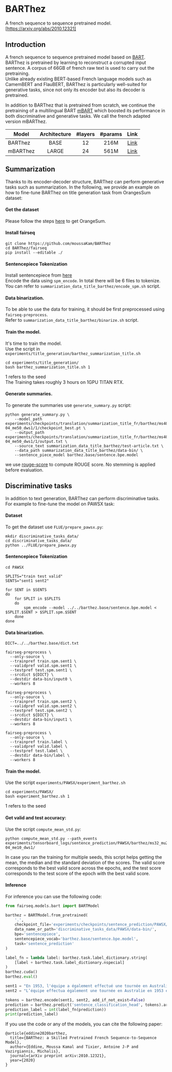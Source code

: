 # BARThez
A french sequence to sequence pretrained model. [https://arxiv.org/abs/2010.12321]

## Introduction
A french sequence to sequence pretrained model based on [BART](https://github.com/pytorch/fairseq/tree/master/examples/bart). <br>
BARThez is pretrained by learning to reconstruct a corrupted input sentence. A corpus of 66GB of french raw text is used to carry out the pretraining. <br>
Unlike already existing BERT-based French language models such as CamemBERT and FlauBERT, BARThez is particularly well-suited for generative tasks, since not only its encoder but also its decoder is pretrained. 

In addition to BARThez that is pretrained from scratch, we continue the pretraining of a multilingual BART [mBART](https://github.com/pytorch/fairseq/tree/master/examples/mbart) which boosted its performance in both discriminative and generative tasks. We call the french adapted version mBARThez.

| Model         | Architecture  | #layers | #params | Link  |
| ------------- |:-------------:| :-----:|:-----:|:-----:|
| BARThez       | BASE          | 12     | 216M  | [Link](https://www.dropbox.com/s/a1y5avgb8uh2v3s/barthez.base.zip?dl=1) |
| mBARThez      | LARGE         | 24     | 561M  |[Link](https://www.dropbox.com/s/oo9tokh09rioq0m/mbarthez.large.zip?dl=1) |

## Summarization
Thanks to its encoder-decoder structure, BARThez can perform generative tasks such as summarization. In the following, we provide an example on how to fine-tune BARThez on title generation task from OrangesSum dataset:  

#### Get the dataset
Please follow the steps [here](https://github.com/moussaKam/OrangeSum) to get OrangeSum. 

#### Install fairseq
```
git clone https://github.com/moussaKam/BARThez
cd BARThez/fairseq
pip install --editable ./
```

#### Sentencepiece Tokenization
Install sentencepiece from [here](https://github.com/google/sentencepiece) <br> 
Encode the data using `spm_encode`. In total there will be 6 files to tokenize. <br>
You can refer to `summarization_data_title_barthez/encode_spm.sh` script. 

#### Data binarization. 
To be able to use the data for training, it should be first preprocessed using `fairseq-preprocess`. <br>
Refer to `summarization_data_title_barthez/binarize.sh` script.

#### Train the model.
It's time to train the model.  <br> 
Use the script in `experiments/title_generation/barthez_summarization_title.sh` <br> 
```
cd experiments/title_generation/
bash barthez_summarization_title.sh 1
```
1 refers to the seed <br>
The Training takes roughly 3 hours on 1GPU TITAN RTX.

#### Generate summaries.
To generate the summaries use `generate_summary.py` script:
```
python generate_summary.py \
    --model_path experiments/checkpoints/translation/summarization_title_fr/barthez/ms4096_mu60000_lr1e-04_me50_dws1/1/checkpoint_best.pt \
    --output_path experiments/checkpoints/translation/summarization_title_fr/barthez/ms4096_mu60000_lr1e-04_me50_dws1/1/output.txt \ 
    --source_text summarization_data_title_barthez/test-article.txt \
    --data_path summarization_data_title_barthez/data-bin/ \
    --sentence_piece_model barthez.base/sentence.bpe.model
```
we use [rouge-score](https://pypi.org/project/rouge-score/) to compute ROUGE score. No stemming is applied before evaluation.

## Discriminative tasks
In addition to text generation, BARThez can perform discriminative tasks. For example to fine-tune the model on PAWSX task:

#### Dataset 
To get the dataset use `FLUE/prepare_pawsx.py`:
```
mkdir discriminative_tasks_data/
cd discriminative_tasks_data/
python ../FLUE/prepare_pawsx.py
```

#### Sentencepiece Tokenization
```
cd PAWSX

SPLITS="train test valid"
SENTS="sent1 sent2"

for SENT in $SENTS
do
    for SPLIT in $SPLITS
    do
        spm_encode --model ../../barthez.base/sentence.bpe.model < $SPLIT.$SENT > $SPLIT.spm.$SENT
    done
done
```

#### Data binarization.
```
DICT=../../barthez.base/dict.txt

fairseq-preprocess \
  --only-source \
  --trainpref train.spm.sent1 \
  --validpref valid.spm.sent1 \
  --testpref test.spm.sent1 \
  --srcdict ${DICT} \
  --destdir data-bin/input0 \
  --workers 8

fairseq-preprocess \
  --only-source \
  --trainpref train.spm.sent2 \
  --validpref valid.spm.sent2 \
  --testpref test.spm.sent2 \
  --srcdict ${DICT} \
  --destdir data-bin/input1 \
  --workers 8 

fairseq-preprocess \
  --only-source \
  --trainpref train.label \
  --validpref valid.label \
  --testpref test.label \
  --destdir data-bin/label \
  --workers 8
```
#### Train the model.

Use the script `experiments/PAWSX/experiment_barthez.sh` <br> 
```
cd experiments/PAWSX/
bash experiment_barthez.sh 1
```
1 refers to the seed <br>

#### Get valid and test accuracy:
Use the script `compute_mean_std.py`:
```
python compute_mean_std.py --path_events experiments/tensorboard_logs/sentence_prediction/PAWSX/barthez/ms32_mu23200_lr1e-04_me10_dws1/
```
In case you ran the training for multiple seeds, this script helps getting the mean, the median and the standard deviation of the scores. The valid score corresponds to the best valid score across the epochs, and the test score corresponds to the test score of the epoch with the best valid score.

#### Inference
For inference you can use the following code:
```python
from fairseq.models.bart import BARTModel

barthez = BARTModel.from_pretrained(
    '.',
    checkpoint_file='experiments/checkpoints/sentence_prediction/PAWSX/barthez/ms32_mu23200_lr1e-04_me10_dws1/1/checkpoint_best.pt',
    data_name_or_path='discriminative_tasks_data/PAWSX/data-bin/',
    bpe='sentencepiece',
    sentencepiece_vocab='barthez.base/sentence.bpe.model',
    task='sentence_prediction'
)

label_fn = lambda label: barthez.task.label_dictionary.string(
    [label + barthez.task.label_dictionary.nspecial]
)
barthez.cuda()
barthez.eval()

sent1 = "En 1953, l'équipe a également effectué une tournée en Australie ainsi qu'en Asie en août 1959."
sent2 = "L’équipe effectua également une tournée en Australie en 1953 et en Asie en août 1959."

tokens = barthez.encode(sent1, sent2, add_if_not_exist=False)
prediction = barthez.predict('sentence_classification_head', tokens).argmax().item()
prediction_label = int(label_fn(prediction))
print(prediction_label)
```
If you use the code or any of the models, you can cite the following paper:
```
@article{eddine2020barthez,
  title={BARThez: a Skilled Pretrained French Sequence-to-Sequence Model},
  author={Eddine, Moussa Kamal and Tixier, Antoine J-P and Vazirgiannis, Michalis},
  journal={arXiv preprint arXiv:2010.12321},
  year={2020}
}
```
